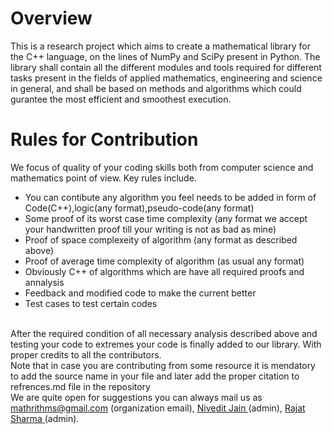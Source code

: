 # Overview
This is a research project which aims to create a mathematical library for the C++ language, on the lines of NumPy and SciPy present in Python. The library shall contain all the different modules and tools required for different tasks present in the fields of applied mathematics, engineering and science in general, and shall be based on methods and algorithms which could gurantee the most efficient and smoothest execution.
# Rules for Contribution
We focus of quality of your coding skills both from computer science and mathematics point of view. Key rules include.</br>
* You can contibute any algorithm you feel needs to be added in form of Code(C++),logic(any format),pseudo-code(any format)
* Some proof of its worst case time complexity (any format we accept your handwritten proof till your writing is not as bad as mine)
* Proof of space complexeity of algorithm (any format as described above)
* Proof of average time complexity of algorithm (as usual any format)
* Obviously C++ of algorithms which are have all required proofs and annalysis
* Feedback and modified code to make the current better
* Test cases to test certain codes
</br>
After the required condition of all necessary analysis described above and testing your code to extremes your code is finally added to our library. With proper credits to all the contributors. 
</br>
Note that in case you are contributing from some resource it is mendatory to add the source name in your file and later add the proper citation to refrences.md file in the repository
</br>
We are quite open for suggestions you can always mail us as <a href="mailto:mathrithms@gmail.com">mathrithms@gmail.com</a> (organization email), <a href="mailto:jain.22@iitj.ac.in">Nivedit Jain </a> (admin), <a href="mailto:sharma.30@iitj.ac.in"> Rajat Sharma </a> (admin).